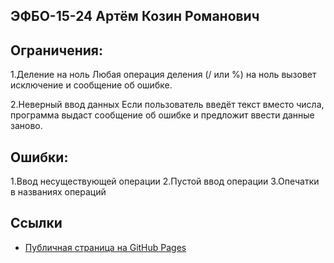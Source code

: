## ЭФБО-15-24 Артём Козин Романович
## Ограничения:
1.Деление на ноль
Любая операция деления (/ или %) на ноль вызовет исключение и сообщение об ошибке.

2.Неверный ввод данных
Если пользователь введёт текст вместо числа, программа выдаст сообщение об ошибке и предложит ввести данные заново.
## Ошибки:
1.Ввод несуществующей операции
2.Пустой ввод операции
3.Опечатки в названиях операций
## Ссылки
- [Публичная страница на GitHub Pages](https://VostArt.github.io/PKS/) 